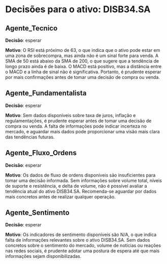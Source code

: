 # Decisões para o ativo: DISB34.SA
## Agente_Tecnico
**Decisão**: esperar

**Motivo**: O RSI está próximo de 63, o que indica que o ativo pode estar em uma zona de sobrecompra, mas ainda não é um sinal forte para venda. A SMA de 50 está abaixo da SMA de 200, o que sugere que a tendência de longo prazo ainda é de baixa. O MACD está positivo, mas a distância entre o MACD e a linha de sinal não é significativa. Portanto, é prudente esperar por mais confirmações antes de tomar uma decisão de compra ou venda.

## Agente_Fundamentalista
**Decisão**: esperar

**Motivo**: Sem dados disponíveis sobre taxa de juros, inflação e regulamentações, é prudente esperar antes de tomar uma decisão de compra ou venda. A falta de informações pode indicar incerteza no mercado, e aguardar mais dados pode proporcionar uma visão mais clara das tendências futuras.

## Agente_Fluxo_Ordens
**Decisão**: esperar

**Motivo**: Os dados de fluxo de ordens disponíveis são insuficientes para tomar uma decisão informada. Sem informações sobre volume total, níveis de suporte e resistência, e delta de volume, não é possível avaliar a tendência atual do ativo DISB34.SA. Recomenda-se aguardar por dados mais concretos antes de realizar qualquer operação.

## Agente_Sentimento
**Decisão**: esperar

**Motivo**: Os indicadores de sentimento disponíveis são N/A, o que indica falta de informações relevantes sobre o ativo DISB34.SA. Sem dados concretos sobre o sentimento do mercado, volume de notícias ou reações nas redes sociais, é prudente adotar uma postura de espera até que mais informações sejam disponibilizadas.

